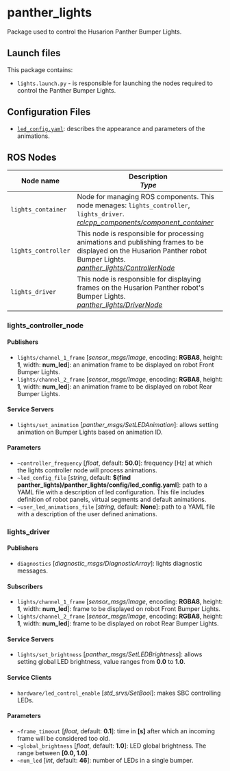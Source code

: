 # panther_lights

Package used to control the Husarion Panther Bumper Lights.

## Launch files

This package contains:

- `lights.launch.py` - is responsible for launching the nodes required to control the Panther Bumper Lights.

## Configuration Files

- [`led_config.yaml`](./config/led_config.yaml): describes the appearance and parameters of the animations.

## ROS Nodes

| Node name           | Description <br/> *Type*                                                                                                                                                                                  |
| ------------------- | --------------------------------------------------------------------------------------------------------------------------------------------------------------------------------------------------------- |
| `lights_container`  | Node for managing ROS components. This node menages: `lights_controller`, `lights_driver`. <br/> *[rclcpp_components/component_container](https://github.com/ros2/rclcpp/tree/rolling/rclcpp_components)* |
| `lights_controller` | This node is responsible for processing animations and publishing frames to be displayed on the Husarion Panther robot Bumper Lights. <br/> *[panther_lights/ControllerNode](./panther_lights)*           |
| `lights_driver`     | This node is responsible for displaying frames on the Husarion Panther robot's Bumper Lights. <br/> *[panther_lights/DriverNode](./panther_lights)*                                                       |

### lights_controller_node

#### Publishers

- `lights/channel_1_frame` [*sensor_msgs/Image*, encoding: **RGBA8**, height: **1**, width: **num_led**]: an animation frame to be displayed on robot Front Bumper Lights.
- `lights/channel_2_frame` [*sensor_msgs/Image*, encoding: **RGBA8**, height: **1**, width: **num_led**]: an animation frame to be displayed on robot Rear Bumper Lights.

#### Service Servers

- `lights/set_animation` [*panther_msgs/SetLEDAnimation*]: allows setting animation on Bumper Lights based on animation ID.

#### Parameters

- `~controller_frequency` [*float*, default: **50.0**]: frequency [Hz] at which the lights controller node will process animations.
- `~led_config_file` [*string*, default: **$(find panther_lights)/panther_lights/config/led_config.yaml**]: path to a YAML file with a description of led configuration. This file includes definition of robot panels, virtual segments and default animations.
- `~user_led_animations_file` [*string*, default: **None**]: path to a YAML file with a description of the user defined animations.

### lights_driver

#### Publishers

- `diagnostics` [*diagnostic_msgs/DiagnosticArray*]: lights diagnostic messages.

#### Subscribers

- `lights/channel_1_frame` [*sensor_msgs/Image*, encoding: **RGBA8**, height: **1**, width: **num_led**]: frame to be displayed on robot Front Bumper Lights.
- `lights/channel_2_frame` [*sensor_msgs/Image*, encoding: **RGBA8**, height: **1**, width: **num_led**]: frame to be displayed on robot Rear Bumper Lights.

#### Service Servers

- `lights/set_brightness` [*panther_msgs/SetLEDBrightness*]: allows setting global LED brightness, value ranges from **0.0** to **1.0**.

#### Service Clients

- `hardware/led_control_enable` [*std_srvs/SetBool*]: makes SBC controlling LEDs.

#### Parameters

- `~frame_timeout` [*float*, default: **0.1**]: time in **[s]** after which an incoming frame will be considered too old.
- `~global_brightness` [*float*, default: **1.0**]: LED global brightness. The range between **[0.0, 1.0]**.
- `~num_led` [*int*, default: **46**]: number of LEDs in a single bumper.
